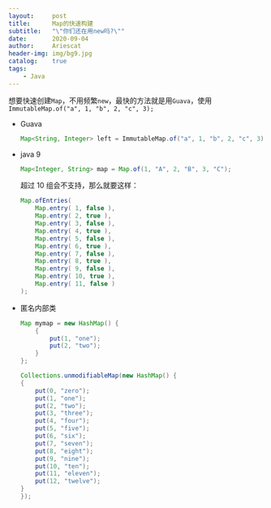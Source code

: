 ```yaml
---
layout:     post
title:      Map的快速构建
subtitle:   "\"你们还在用new吗?\""
date:       2020-09-04
author:     Ariescat
header-img: img/bg9.jpg
catalog:    true
tags:
    - Java
---
```




想要快速创建`Map`，不用频繁`new`，最快的方法就是用`Guava`，使用`ImmutableMap.of("a", 1, "b", 2, "c", 3);`

- Guava

  ```java
  Map<String, Integer> left = ImmutableMap.of("a", 1, "b", 2, "c", 3);
  ```

- java 9

  ```java
  Map<Integer, String> map = Map.of(1, "A", 2, "B", 3, "C");
  ```

  超过 10 组会不支持，那么就要这样：

  ```java
  Map.ofEntries(
      Map.entry( 1, false ),
      Map.entry( 2, true ),
      Map.entry( 3, false ),
      Map.entry( 4, true ),
      Map.entry( 5, false ),
      Map.entry( 6, true ),
      Map.entry( 7, false ),
      Map.entry( 8, true ),
      Map.entry( 9, false ),
      Map.entry( 10, true ),
      Map.entry( 11, false )
  );
  ```

- 匿名内部类

  ```java
  Map mymap = new HashMap() {
      {
          put(1, "one");
          put(2, "two");
      }
  };
  ```

  ```java
  Collections.unmodifiableMap(new HashMap() {
  {
      put(0, "zero");
      put(1, "one");
      put(2, "two");
      put(3, "three");
      put(4, "four");
      put(5, "five");
      put(6, "six");
      put(7, "seven");
      put(8, "eight");
      put(9, "nine");
      put(10, "ten");
      put(11, "eleven");
      put(12, "twelve");
  }
  });
  ```

  
